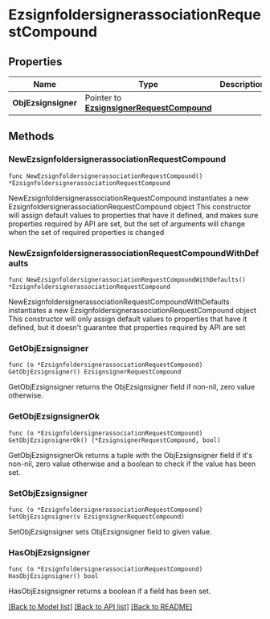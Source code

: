 # EzsignfoldersignerassociationRequestCompound

## Properties

Name | Type | Description | Notes
------------ | ------------- | ------------- | -------------
**ObjEzsignsigner** | Pointer to [**EzsignsignerRequestCompound**](EzsignsignerRequestCompound.md) |  | [optional] 

## Methods

### NewEzsignfoldersignerassociationRequestCompound

`func NewEzsignfoldersignerassociationRequestCompound() *EzsignfoldersignerassociationRequestCompound`

NewEzsignfoldersignerassociationRequestCompound instantiates a new EzsignfoldersignerassociationRequestCompound object
This constructor will assign default values to properties that have it defined,
and makes sure properties required by API are set, but the set of arguments
will change when the set of required properties is changed

### NewEzsignfoldersignerassociationRequestCompoundWithDefaults

`func NewEzsignfoldersignerassociationRequestCompoundWithDefaults() *EzsignfoldersignerassociationRequestCompound`

NewEzsignfoldersignerassociationRequestCompoundWithDefaults instantiates a new EzsignfoldersignerassociationRequestCompound object
This constructor will only assign default values to properties that have it defined,
but it doesn't guarantee that properties required by API are set

### GetObjEzsignsigner

`func (o *EzsignfoldersignerassociationRequestCompound) GetObjEzsignsigner() EzsignsignerRequestCompound`

GetObjEzsignsigner returns the ObjEzsignsigner field if non-nil, zero value otherwise.

### GetObjEzsignsignerOk

`func (o *EzsignfoldersignerassociationRequestCompound) GetObjEzsignsignerOk() (*EzsignsignerRequestCompound, bool)`

GetObjEzsignsignerOk returns a tuple with the ObjEzsignsigner field if it's non-nil, zero value otherwise
and a boolean to check if the value has been set.

### SetObjEzsignsigner

`func (o *EzsignfoldersignerassociationRequestCompound) SetObjEzsignsigner(v EzsignsignerRequestCompound)`

SetObjEzsignsigner sets ObjEzsignsigner field to given value.

### HasObjEzsignsigner

`func (o *EzsignfoldersignerassociationRequestCompound) HasObjEzsignsigner() bool`

HasObjEzsignsigner returns a boolean if a field has been set.


[[Back to Model list]](../README.md#documentation-for-models) [[Back to API list]](../README.md#documentation-for-api-endpoints) [[Back to README]](../README.md)



